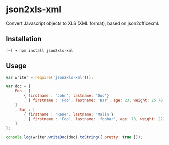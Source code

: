 # json2xls-xml

Convert Javascript objects to XLS (XML format), based on json2officexml.

## Installation

```
[~] ➔ npm install json2xls-xml
```

## Usage

```javascript
var writer = require('json2xls-xml')();

var doc = {
    Foo : [
        { firstname : 'John', lastname: 'Doo'}
        , { firstname : 'Foo', lastname: 'Bar', age: 23, weight: 25.7876, birth : new Date()}
    ]
    , Bar : [
        { firstname : 'Rene', lastname: 'Malin'}
        , { firstname : 'Foo', lastname: 'foobar', age: 73, weight: 22225.33, birth : new Date()}
    ]
};

console.log(writer.writeDoc(doc).toString({ pretty: true }));
```
